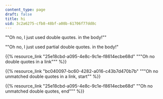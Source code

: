 ```yaml
---
content_type: page
draft: false
title: hi
uid: 3c2a6275-cfb8-48bf-a08b-61706f77dd8c
---
```

""Oh no, I just used double quotes. in the body!""

""Oh no, I just used partial double quotes. in the body!"

 

{{% resource_link "25e18cbd-a095-4e8c-9c1e-f8614ecbe68d" "\"\"Oh no double quotes in a link\"\"" %}}

{{% resource_link "bc040097-bc60-4282-a016-c43b7d470b7b" "\"\"Oh no unmatched double quotes in a link, start\"" %}}

 

{{% resource_link "25e18cbd-a095-4e8c-9c1e-f8614ecbe68d" "\"Oh no unmatched double quotes, end\"\"" %}}